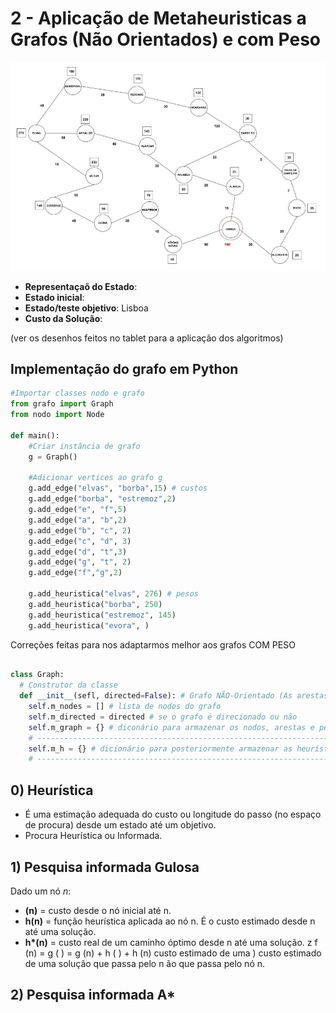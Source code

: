 # 2 - Aplicação de Metaheuristicas a Grafos (Não Orientados) e com Peso

![alt text](https://github.com/GuiSSMartins/Inteligencia_Artificial_Python/blob/main/Grafo_Peso_Ficha2.png?raw=true)

- __Representaçaõ do Estado__:
- __Estado inicial__:
- __Estado/teste objetivo__: Lisboa
- __Custo da Solução__:


(ver os desenhos feitos no tablet para a aplicação dos algoritmos)

## Implementação do grafo em Python

```python
#Importar classes nodo e grafo
from grafo import Graph
from nodo import Node

def main():
    #Criar instância de grafo
    g = Graph()

    #Adicionar vertices ao grafo g
    g.add_edge("elvas", "borba",15) # custos
    g.add_edge("borba", "estremoz",2)
    g.add_edge("e", "f",5)
    g.add_edge("a", "b",2)
    g.add_edge("b", "c", 2)
    g.add_edge("c", "d", 3)
    g.add_edge("d", "t",3)
    g.add_edge("g", "t", 2)
    g.add_edge("f","g",2)
    
    g.add_heuristica("elvas", 276) # pesos
    g.add_heuristica("borba", 250)
    g.add_heuristica("estremoz", 145)
    g.add_heuristica("evora", )
```

Correções feitas para nos adaptarmos melhor aos grafos COM PESO

```python

class Graph:
  # Construtor da classe
  def __init__(sefl, directed=False): # Grafo NÃO-Orientado (As arestas não têm sentido)
    self.m_nodes = [] # lista de nodos do grafo
    self.m_directed = directed # se o grafo é direcionado ou não
    self.m_graph = {} # diconário para armazenar os nodos, arestas e pesos
    # -------------------------------------------------------------------------------------------------------------
    self.m_h = {} # dicionário para posteriormente armazenar as heurísticas para cada nodo, usado na pesquisa informada
    # --------------------------------------------------------------------------------------------------------------
```
## 0) Heurística
- É uma estimação adequada do custo ou longitude do passo (no espaço de procura) desde um estado até um objetivo.
- Procura Heurística ou Informada.

## 1) Pesquisa informada Gulosa

Dado um nó _n_:
- __(n)__ = custo desde o nó inicial até n.
- __h(n)__ = função heurística aplicada ao nó n. É o custo estimado desde n até uma solução.
- __h*(n)__ = custo real de um caminho óptimo desde n até uma solução.
z f (n) = g ( ) = g (n) + h ( ) + h (n) custo estimado de uma ) custo estimado de uma
solução que passa pelo n ão que passa pelo nó n.

## 2) Pesquisa informada A*

